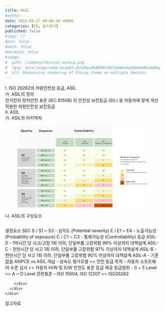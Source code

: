```yaml
---
title: ASIL
#author: 
date: 2023-09-27 00:00:10 +0800
categories: [PE, 필수암기]
published: false
#tags: []
#pin: false
#math: false
#mermaid: false
#image:
#  path: /commons/devices-mockup.png
#  lqip: data:image/webp;base64,UklGRpoAAABXRUJQVlA4WAoAAAAQAAAADwAABwAAQUxQSDIAAAARL0AmbZurmr57yyIiqE8oiG0bejIYEQTgqiDA9vqnsUSI6H+oAERp2HZ65qP/VIAWAFZQOCBCAAAA8AEAnQEqEAAIAAVAfCWkAALp8sF8rgRgAP7o9FDvMCkMde9PK7euH5M1m6VWoDXf2FkP3BqV0ZYbO6NA/VFIAAAA
#  alt: Responsive rendering of Chirpy theme on multiple devices.
---
```


<div class="post-wrap">
  <div class="para">
    <div class="para-title">
      I. ISO 26262의 차량안전성 등급, ASIL
    </div>
    <div class="para-cntnt">
      <div class="para">
        <div class="para-title">
          가. ASIL의 정의
        </div>
        <div class="para-cntnt">
            전기전자 장치안전 표준 (IEC 61508) 의 안전성 보전등급 (SIL) 을 자동차에 맞게 개선 적용한 차랑안전성 보전등급
        </div>
      </div>
    </div>
  </div>
  
  <div class="para">
    <div class="para-title">
      II. ASIL
    </div>
    <div class="para-cntnt">
      <div class="para">
        <div class="para-title">
          가. ASIL의 아키텍처
        </div>
        <div class="para-cntnt">
          <figure class="post-figure">
            <img src="/assets/img/posts/ASIL.png" alt="ASIL">
<!--            <figcaption>Source: Unveiling the Metaverse: Exploring Emerging Trends, Multifaceted Perspectives, and Future Challenges</figcaption>-->
          </figure>
        </div>
      </div>
      <div class="para">
        <div class="para-title">
          나. ASIL의 구성요소
        </div>
        <div class="para-cntnt">
          <table class="post-table">
          </table>
          결정요소 SEC
  S / S1 ~ S3 - 심각도 (Potential severity) 
  E / E1 ~ E4 - 노출가능성 (Probability of exposure)
  C / C1 ~ C3 - 통제가능성 (Controllability)
등급
  ASIL-D - 1억시간 당 사고/고장 1회 이하, 단일부품 고장위험 99% 이상까지 대책설계
  ASIL-C - 천만시간 당 사고 1회 이하, 단일부품 고장위험 97% 이상까지 대책설계
  ASIL-B - 천만시간 당 사고 1회 이하, 단일부품 고장위험 90% 이상까지 대책설계
  ASIL-A - 기준없음
ASIPCE vs ASIL
  개념 - 성숙도 평가모델 &lt;&gt; 안전 등급
  목적 - 자동차 소프트웨어 수준 심사 &lt;&gt; 자동차 H/W 및 S/W 안전도 표준 등급 제공
  등급범위 - 0 ~ 5 Level &lt;&gt;  A ~ D Level
  관련표준 - ISO 15504, ISO 12207 &lt;&gt; ISO26262

        </div>
      </div>
    </div>
  </div>

  <div class="refr-wrap">
    <div class="refr-title">
        참고자료
    </div>
    <ol class="refr-list">
    <!--    <li>(나현식, 최대선) <a target="_blank" href="https://scienceon.kisti.re.kr/commons/util/originalView.do?cn=JAKO202225948430499&oCn=JAKO202225948430499&dbt=JAKO&journal=NJOU00291864">메타버스 보안 위협 요소 및 대응 방안 검토</a></li>-->
    <!--    <li>(M. Uddin, S. Manickam, H. Ullah, M. Obaidat and A. Dandoush) <a target="_blank" href="https://ieeexplore.ieee.org/abstract/document/10138386">Unveiling the Metaverse: Exploring Emerging Trends, Multifaceted Perspectives, and Future Challenges</a></li>-->
    </ol>
  </div>
</div>
